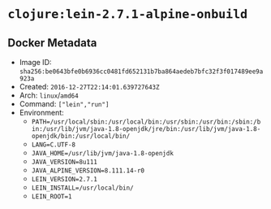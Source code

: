 # `clojure:lein-2.7.1-alpine-onbuild`

## Docker Metadata

- Image ID: `sha256:be0643bfe0b6936cc0481fd652131b7ba864aedeb7bfc32f3f017489ee9a923a`
- Created: `2016-12-27T22:14:01.639727643Z`
- Arch: `linux`/`amd64`
- Command: `["lein","run"]`
- Environment:
  - `PATH=/usr/local/sbin:/usr/local/bin:/usr/sbin:/usr/bin:/sbin:/bin:/usr/lib/jvm/java-1.8-openjdk/jre/bin:/usr/lib/jvm/java-1.8-openjdk/bin:/usr/local/bin/`
  - `LANG=C.UTF-8`
  - `JAVA_HOME=/usr/lib/jvm/java-1.8-openjdk`
  - `JAVA_VERSION=8u111`
  - `JAVA_ALPINE_VERSION=8.111.14-r0`
  - `LEIN_VERSION=2.7.1`
  - `LEIN_INSTALL=/usr/local/bin/`
  - `LEIN_ROOT=1`
